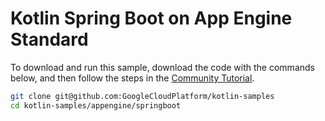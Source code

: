 # Kotlin Spring Boot on App Engine Standard

To download and run this sample, download the code with the commands below, and
then follow the steps in the [Community Tutorial][tutorial].

```sh
git clone git@github.com:GoogleCloudPlatform/kotlin-samples
cd kotlin-samples/appengine/springboot
```

[tutorial]: https://cloud.google.com/community/tutorials/kotlin-springboot-app-engine-java8
